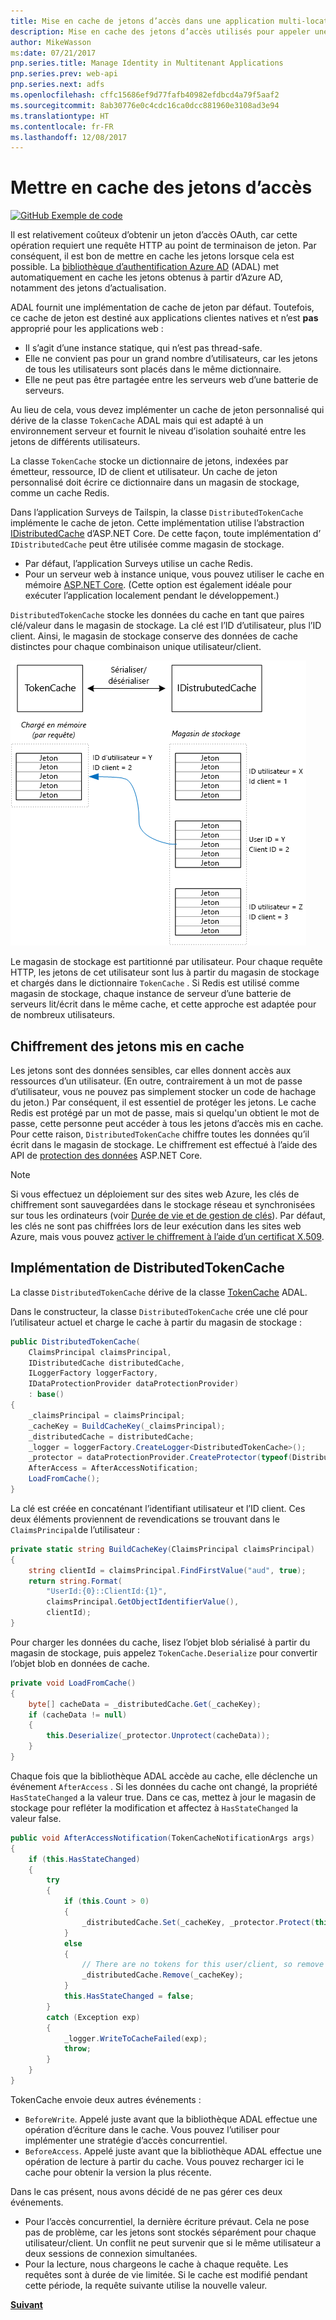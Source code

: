 ```yaml
---
title: Mise en cache de jetons d’accès dans une application multi-locataire
description: Mise en cache des jetons d’accès utilisés pour appeler une API web de serveur principal
author: MikeWasson
ms:date: 07/21/2017
pnp.series.title: Manage Identity in Multitenant Applications
pnp.series.prev: web-api
pnp.series.next: adfs
ms.openlocfilehash: cffc15686ef9d77fafb40982efdbcd4a79f5aaf2
ms.sourcegitcommit: 8ab30776e0c4cdc16ca0dcc881960e3108ad3e94
ms.translationtype: HT
ms.contentlocale: fr-FR
ms.lasthandoff: 12/08/2017
---
```

# <a name="cache-access-tokens"></a>Mettre en cache des jetons d’accès

[![GitHub](../_images/github.png) Exemple de code][sample application]

Il est relativement coûteux d’obtenir un jeton d’accès OAuth, car cette opération requiert une requête HTTP au point de terminaison de jeton. Par conséquent, il est bon de mettre en cache les jetons lorsque cela est possible. La [bibliothèque d’authentification Azure AD][ADAL] (ADAL) met automatiquement en cache les jetons obtenus à partir d’Azure AD, notamment des jetons d’actualisation.

ADAL fournit une implémentation de cache de jeton par défaut. Toutefois, ce cache de jeton est destiné aux applications clientes natives et n’est **pas** approprié pour les applications web :

* Il s’agit d’une instance statique, qui n’est pas thread-safe.
* Elle ne convient pas pour un grand nombre d’utilisateurs, car les jetons de tous les utilisateurs sont placés dans le même dictionnaire.
* Elle ne peut pas être partagée entre les serveurs web d’une batterie de serveurs.

Au lieu de cela, vous devez implémenter un cache de jeton personnalisé qui dérive de la classe `TokenCache` ADAL mais qui est adapté à un environnement serveur et fournit le niveau d’isolation souhaité entre les jetons de différents utilisateurs.

La classe `TokenCache` stocke un dictionnaire de jetons, indexées par émetteur, ressource, ID de client et utilisateur. Un cache de jeton personnalisé doit écrire ce dictionnaire dans un magasin de stockage, comme un cache Redis.

Dans l’application Surveys de Tailspin, la classe `DistributedTokenCache` implémente le cache de jeton. Cette implémentation utilise l’abstraction [IDistributedCache][distributed-cache] d’ASP.NET Core. De cette façon, toute implémentation d’ `IDistributedCache` peut être utilisée comme magasin de stockage.

* Par défaut, l’application Surveys utilise un cache Redis.
* Pour un serveur web à instance unique, vous pouvez utiliser le cache en mémoire [ASP.NET Core][in-memory-cache]. (Cette option est également idéale pour exécuter l’application localement pendant le développement.)

`DistributedTokenCache` stocke les données du cache en tant que paires clé/valeur dans le magasin de stockage. La clé est l’ID d’utilisateur, plus l’ID client. Ainsi, le magasin de stockage conserve des données de cache distinctes pour chaque combinaison unique utilisateur/client.

![Cache de jeton](./images/token-cache.png)

Le magasin de stockage est partitionné par utilisateur. Pour chaque requête HTTP, les jetons de cet utilisateur sont lus à partir du magasin de stockage et chargés dans le dictionnaire `TokenCache` . Si Redis est utilisé comme magasin de stockage, chaque instance de serveur d’une batterie de serveurs lit/écrit dans le même cache, et cette approche est adaptée pour de nombreux utilisateurs.

## <a name="encrypting-cached-tokens"></a>Chiffrement des jetons mis en cache
Les jetons sont des données sensibles, car elles donnent accès aux ressources d’un utilisateur. (En outre, contrairement à un mot de passe d’utilisateur, vous ne pouvez pas simplement stocker un code de hachage du jeton.) Par conséquent, il est essentiel de protéger les jetons. Le cache Redis est protégé par un mot de passe, mais si quelqu'un obtient le mot de passe, cette personne peut accéder à tous les jetons d’accès mis en cache. Pour cette raison, `DistributedTokenCache` chiffre toutes les données qu’il écrit dans le magasin de stockage. Le chiffrement est effectué à l’aide des API de [protection des données][data-protection] ASP.NET Core.

> [!NOTE]
> Si vous effectuez un déploiement sur des sites web Azure, les clés de chiffrement sont sauvegardées dans le stockage réseau et synchronisées sur tous les ordinateurs (voir [Durée de vie et de gestion de clés][key-management]). Par défaut, les clés ne sont pas chiffrées lors de leur exécution dans les sites web Azure, mais vous pouvez [activer le chiffrement à l’aide d’un certificat X.509][x509-cert-encryption].
> 
> 

## <a name="distributedtokencache-implementation"></a>Implémentation de DistributedTokenCache
La classe `DistributedTokenCache` dérive de la classe [TokenCache][tokencache-class] ADAL.

Dans le constructeur, la classe `DistributedTokenCache` crée une clé pour l’utilisateur actuel et charge le cache à partir du magasin de stockage :

```csharp
public DistributedTokenCache(
    ClaimsPrincipal claimsPrincipal,
    IDistributedCache distributedCache,
    ILoggerFactory loggerFactory,
    IDataProtectionProvider dataProtectionProvider)
    : base()
{
    _claimsPrincipal = claimsPrincipal;
    _cacheKey = BuildCacheKey(_claimsPrincipal);
    _distributedCache = distributedCache;
    _logger = loggerFactory.CreateLogger<DistributedTokenCache>();
    _protector = dataProtectionProvider.CreateProtector(typeof(DistributedTokenCache).FullName);
    AfterAccess = AfterAccessNotification;
    LoadFromCache();
}
```

La clé est créée en concaténant l’identifiant utilisateur et l’ID client. Ces deux éléments proviennent de revendications se trouvant dans le `ClaimsPrincipal`de l’utilisateur :

```csharp
private static string BuildCacheKey(ClaimsPrincipal claimsPrincipal)
{
    string clientId = claimsPrincipal.FindFirstValue("aud", true);
    return string.Format(
        "UserId:{0}::ClientId:{1}",
        claimsPrincipal.GetObjectIdentifierValue(),
        clientId);
}
```

Pour charger les données du cache, lisez l’objet blob sérialisé à partir du magasin de stockage, puis appelez `TokenCache.Deserialize` pour convertir l’objet blob en données de cache.

```csharp
private void LoadFromCache()
{
    byte[] cacheData = _distributedCache.Get(_cacheKey);
    if (cacheData != null)
    {
        this.Deserialize(_protector.Unprotect(cacheData));
    }
}
```

Chaque fois que la bibliothèque ADAL accède au cache, elle déclenche un événement `AfterAccess` . Si les données du cache ont changé, la propriété `HasStateChanged` a la valeur true. Dans ce cas, mettez à jour le magasin de stockage pour refléter la modification et affectez à `HasStateChanged` la valeur false.

```csharp
public void AfterAccessNotification(TokenCacheNotificationArgs args)
{
    if (this.HasStateChanged)
    {
        try
        {
            if (this.Count > 0)
            {
                _distributedCache.Set(_cacheKey, _protector.Protect(this.Serialize()));
            }
            else
            {
                // There are no tokens for this user/client, so remove the item from the cache.
                _distributedCache.Remove(_cacheKey);
            }
            this.HasStateChanged = false;
        }
        catch (Exception exp)
        {
            _logger.WriteToCacheFailed(exp);
            throw;
        }
    }
}
```

TokenCache envoie deux autres événements :

* `BeforeWrite`. Appelé juste avant que la bibliothèque ADAL effectue une opération d’écriture dans le cache. Vous pouvez l’utiliser pour implémenter une stratégie d’accès concurrentiel.
* `BeforeAccess`. Appelé juste avant que la bibliothèque ADAL effectue une opération de lecture à partir du cache. Vous pouvez recharger ici le cache pour obtenir la version la plus récente.

Dans le cas présent, nous avons décidé de ne pas gérer ces deux événements.

* Pour l’accès concurrentiel, la dernière écriture prévaut. Cela ne pose pas de problème, car les jetons sont stockés séparément pour chaque utilisateur/client. Un conflit ne peut survenir que si le même utilisateur a deux sessions de connexion simultanées.
* Pour la lecture, nous chargeons le cache à chaque requête. Les requêtes sont à durée de vie limitée. Si le cache est modifié pendant cette période, la requête suivante utilise la nouvelle valeur.

[**Suivant**][client-assertion]

<!-- links -->
[ADAL]: https://msdn.microsoft.com/library/azure/jj573266.aspx
[client-assertion]: ./client-assertion.md
[data-protection]: /aspnet/core/security/data-protection/
[distributed-cache]: /aspnet/core/performance/caching/distributed
[key-management]: /aspnet/core/security/data-protection/configuration/default-settings
[in-memory-cache]: /aspnet/core/performance/caching/memory
[tokencache-class]: https://msdn.microsoft.com/library/azure/microsoft.identitymodel.clients.activedirectory.tokencache.aspx
[x509-cert-encryption]: /aspnet/core/security/data-protection/implementation/key-encryption-at-rest#x509-certificate
[sample application]: https://github.com/mspnp/multitenant-saas-guidance
